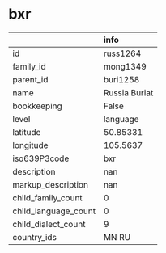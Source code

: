 # bxr
|                      | info          |
|:---------------------|:--------------|
| id                   | russ1264      |
| family_id            | mong1349      |
| parent_id            | buri1258      |
| name                 | Russia Buriat |
| bookkeeping          | False         |
| level                | language      |
| latitude             | 50.85331      |
| longitude            | 105.5637      |
| iso639P3code         | bxr           |
| description          | nan           |
| markup_description   | nan           |
| child_family_count   | 0             |
| child_language_count | 0             |
| child_dialect_count  | 9             |
| country_ids          | MN RU         |